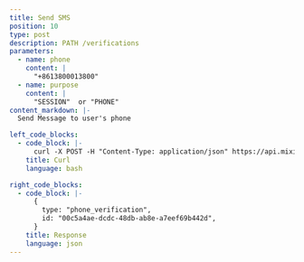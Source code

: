 ```yaml
---
title: Send SMS
position: 10
type: post
description: PATH /verifications
parameters:
  - name: phone
    content: |
      "+8613800013800"
  - name: purpose
    content: |
      "SESSION"  or "PHONE"
content_markdown: |-
  Send Message to user's phone

left_code_blocks:
  - code_block: |-
      curl -X POST -H "Content-Type: application/json" https://api.mixin.one/verifications -D '{"phone": "+8613800013800", "purpose": "SESSION"}'
    title: Curl
    language: bash

right_code_blocks:
  - code_block: |-
      {
        type: "phone_verification",
        id: "00c5a4ae-dcdc-48db-ab8e-a7eef69b442d",
      }
    title: Response
    language: json
---
```

